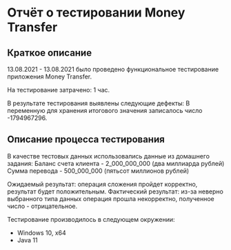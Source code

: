# Отчёт о тестировании Money Transfer

## Краткое описание

13.08.2021 - 13.08.2021 было проведено функциональное тестирование приложения Money Transfer.

На тестирование затрачено: 1 час.

В результате тестирования выявлены следующие дефекты:
В переменную для хранения итогового значения записалось число -1794967296.

## Описание процесса тестирования

В качестве тестовых данных использовались данные из домашнего задания:
Баланс счета клиента - 2_000_000_000 (два миллиарда рублей)
Сумма перевода - 500_000_000 (пятьсот миллионов рублей)

Ожидаемый результат: операция сложения пройдет корректно, результат будет положительным.
Фактический результат: из-за неверно выбранного типа данных операция прошла некорректно, полученное число - отрицательное.

Тестирование производилось в следующем окружении:
* Windows 10, x64
* Java 11